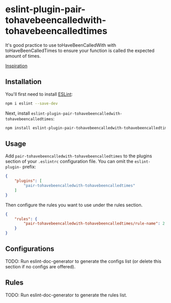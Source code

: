# eslint-plugin-pair-tohavebeencalledwith-tohavebeencalledtimes

It's good practice to use toHaveBeenCalledWith with toHaveBeenCalledTimes to ensure
your function is called the expected amount of times.

[Inspiration](https://twitter.com/kentcdodds/status/1162098139609698304)

## Installation

You'll first need to install [ESLint](https://eslint.org/):

```sh
npm i eslint --save-dev
```

Next, install `eslint-plugin-pair-tohavebeencalledwith-tohavebeencalledtimes`:

```sh
npm install eslint-plugin-pair-tohavebeencalledwith-tohavebeencalledtimes --save-dev
```

## Usage

Add `pair-tohavebeencalledwith-tohavebeencalledtimes` to the plugins section of your `.eslintrc` configuration file. You can omit the `eslint-plugin-` prefix:

```json
{
    "plugins": [
        "pair-tohavebeencalledwith-tohavebeencalledtimes"
    ]
}
```


Then configure the rules you want to use under the rules section.

```json
{
    "rules": {
        "pair-tohavebeencalledwith-tohavebeencalledtimes/rule-name": 2
    }
}
```



## Configurations

<!-- begin auto-generated configs list -->
TODO: Run eslint-doc-generator to generate the configs list (or delete this section if no configs are offered).
<!-- end auto-generated configs list -->



## Rules

<!-- begin auto-generated rules list -->
TODO: Run eslint-doc-generator to generate the rules list.
<!-- end auto-generated rules list -->


